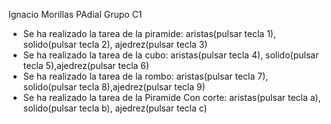 Ignacio Morillas PAdial 
Grupo C1

- Se ha realizado la tarea de la piramide: aristas(pulsar tecla 1), solido(pulsar tecla 2), ajedrez(pulsar tecla 3)
- Se ha realizado la tarea de la cubo: aristas(pulsar tecla 4), solido(pulsar tecla 5),ajedrez(pulsar tecla 6)
- Se ha realizado la tarea de la rombo: aristas(pulsar tecla 7), solido(pulsar tecla 8),ajedrez(pulsar tecla 9)
- Se ha realizado la tarea de la Piramide Con corte: aristas(pulsar tecla a), solido(pulsar tecla b), ajedrez(pulsar tecla c)
